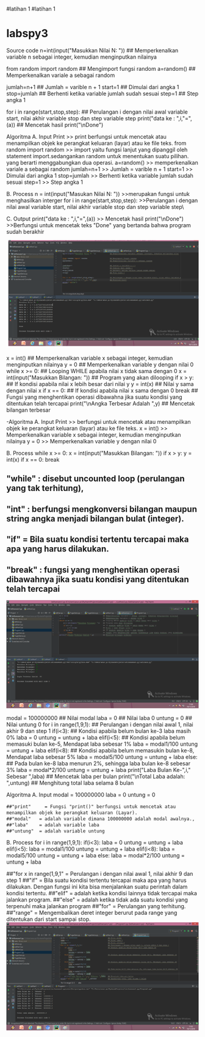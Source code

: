 #latihan 1
#latihan 1
# labspy3

Source code n=int(input("Masukkan Nilai N: ")) ## Memperkenalkan variable n sebagai integer, kemudian menginputkan nilainya

from random import random ## Mengimport fungsi random a=random() ## Memperkenalkan variale a sebagai random

jumlah=n+1 ## Jumlah = varible n + 1 start=1 ## Dimulai dari angka 1 stop=jumlah ## Berhenti ketika variable jumlah sudah sesuai step=1 ## Step angka 1

for i in range(start,stop,step): ## Perulangan i dengan nilai awal variable start, nilai akhir variable stop dan step variable step print("data ke : ",i,"=",(a)) ## Mencetak hasil print("\nDone")

Algoritma A. Input Print >> print berfungsi untuk mencetak atau menampilkan objek ke perangkat keluaran (layar) atau ke file teks. from random import random >> import yaitu fungsi lanjut yang dipanggil oleh statement import.sedangankan random untuk menentukan suatu pilihan. yang berarti menggabungkan dua operasi. a=random() >> memperkenalkan variale a sebagai random jumlah=n+1 >> Jumlah = varible n + 1 start=1 >> Dimulai dari angka 1 stop=jumlah >> Berhenti ketika variable jumlah sudah sesuai step=1 >> Step angka 1

B. Process n = int(input("Masukan Nilai N: ")) >>merupakan fungsi untuk menghasilkan interger for i in range(start,stop,step): >>Perulangan i dengan nilai awal variable start, nilai akhir variable stop dan step variable step\

C. Output print("data ke : ",i,"=",(a)) >> Mencetak hasil print("\nDone") >>Berfungsi untuk mencetak teks "Done" yang bertanda bahwa program sudah berakhir

![input/output](https://github.com/hasanmaulana/labspy3/blob/master/gambar/SS%20tugas%2041.png)


x = int() ## Memperkenalkan variable x sebagai integer, kemudian menginputkan nilainya y = 0 ## Memperkenalkan variable y dengan nilai 0 while x >= 0: ## Looping WHILE apabila nilai x tidak sama dengan 0 x = int(input("Masukkan Bilangan: ")) ## Program yang akan dilooping if x > y: ## If kondisi apabila nilai x lebih besar dari nilai y y = int(x) ## Nilai y sama dengan nilai x if x == 0: ## If kondisi apabila nilai x sama dengan 0 break ## Fungsi yang menghentikan operasi dibawahna jika suatu kondisi yang ditentukan telah tercapai print("\nAngka Terbesar Adalah ",y) ## Mencetak bilangan terbesar

-Algoritma A. Input Print >> berfungsi untuk mencetak atau menampilkan objek ke perangkat keluaran (layar) atau ke file teks. x = int() >> Memperkenalkan variable x sebagai integer, kemudian menginputkan nilainya y = 0 >> Memperkenalkan variable y dengan nilai 0

B. Process while x >= 0: x = int(input("Masukkan Bilangan: ")) if x > y: y = int(x) if x == 0: break

   ## "while"	: disebut uncounted loop (perulangan yang tak terhitung),
   ## "int"	: berfungsi mengkonversi bilangan maupun string angka menjadi bilangan bulat (integer).
   ## "if"	= Bila suatu kondisi tertentu tercapai maka apa yang harus dilakukan.
   ## "break"	: fungsi yang menghentikan operasi dibawahnya jika suatu kondisi yang ditentukan telah tercapai 
![input/output](https://github.com/hasanmaulana/labspy3/blob/master/gambar/SS%20tugas%2042.png)


modal = 100000000 ## Nilai modal laba = 0 ## Nilai laba 0 untung = 0 ## Nilai untung 0 for i in range(1,9,1): ## Perulangan i dengan nilai awal 1, nilai akhir 9 dan step 1 if(i<3): ## Kondisi apabila belum bulan ke-3 laba masih 0% laba = 0 untung = untung + laba elif(i<5): ## Kondisi apabila belum memasuki bulan ke-5, Mendapat laba sebesar 1% laba = modal1/100 untung = untung + laba elif(i<8): ## Kondisi apabila belum memasukin bulan ke-8, Mendapat laba sebesar 5% laba = modal5/100 untung = untung + laba else: ## Pada bulan ke-8 laba menurun 2%, sehingga laba bulan ke-8 sebesar 3% laba = modal*2/100 untung = untung + laba print("Laba Bulan Ke-",i," Sebesar ",laba) ## Mencetak laba per bulan print("\nTotal Laba adalah: ",untung) ## Menghitung total laba selama 8 bulan

Algoritma A. Input modal = 100000000 laba = 0 untung = 0

    ##"print"	  = Fungsi "print()" berfungsi untuk mencetak atau menampilkan objek ke perangkat keluaran (Layar).
    ##"modal"   = adalah variable dimana 100000000 adalah modal awalnya.,
    ##"laba"    = adalah variable laba
    ##"untung"  = adalah variable untung
B. Process for i in range(1,9,1): if(i<3): laba = 0 untung = untung + laba elif(i<5): laba = modal1/100 untung = untung + laba elif(i<8): laba = modal5/100 untung = untung + laba else: laba = modal*2/100 untung = untung + laba

##"for x in range(1,9,1" = Perulangan i dengan nilai awal 1, nilai akhir 9 dan step 1
##"if" = Bila suatu kondisi tertentu tercapai maka apa yang harus dilakukan. Dengan fungsi ini kita bisa menjalankan suatu perintah dalam kondisi tertentu. 
##"elif" = adalah ketika kondisi lainnya tidak tercapai maka jalankan program.
##"else" = adalah ketika tidak ada suatu kondisi yang terpenuhi maka jalankan program
##"for"	= Perulangan yang terhitung.
##"range" = Mengembalikan deret integer berurut pada range yang ditentukan dari start sampai stop.
![input/output](https://github.com/hasanmaulana/labspy3/blob/master/gambar/SS%20tugas%2043.png)
